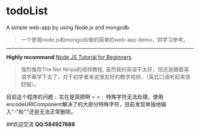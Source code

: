 # todoList
A simple web-app by using Node.js and mongodb.

>  一个使用node.js和mongodb做的简单的web-app demo，供学习参考。


----------
**Highly recommand** [Node JS Tutorial for Beginners](https://www.youtube.com/watch?v=w-7RQ46RgxU&list=PL4cUxeGkcC9gcy9lrvMJ75z9maRw4byYp&index=1). 

>  强烈推荐The Net Ninjia的视频教程, 虽然我的英语不太好，但还是跟着英语字幕学下去了，对于初学者来说很友好的教学视频，（英式口语听起来很舒服）。

目前这个程序的问题
:  实在是简陋啊 = = 
:  特殊字符无法处理，使用encodeURIComponent解决了的大部分特殊字符，目前发现单独地输入“-”和“.”还是无法正常删除。

##欢迎交流
**QQ:584927688**
